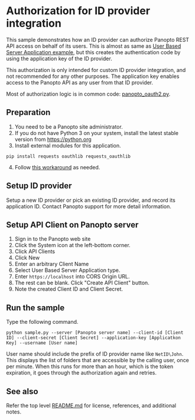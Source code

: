 # Authorization for ID provider integration
This sample demonstrates how an ID provider can authorize Panopto REST API access on behalf of its users.
This is almost as same as [User Based Server Application example](../auth-user-based-app), but this creates the authentication code by using the application key of the ID provider.

This authorization is only intended for custom ID provider integration, and not recommended for any other purposes.
The application key enables access to the Panopto API as any user from that ID provider.

Most of authorization logic is in common code: [panopto_oauth2.py](../common/panopto_oauth2.py).

## Preparation
1. You need to be a Panopto site administrator.
2. If you do not have Python 3 on your system, install the latest stable version from https://python.org
3. Install external modules for this application.
```
pip install requests oauthlib requests_oauthlib
```
4. Follow [this workaround](../README.md#An-issue-with-urllib3) as needed.

## Setup ID provider
Setup a new ID provider or pick an existing ID provider, and record its application ID.
Contact Panopto support for more detail information.

## Setup API Client on Panopto server
1. Sign in to the Panopto web site
2. Click the System icon at the left-bottom corner.
3. Click API Clients
4. Click New
5. Enter an arbitrary Client Name
6. Select User Based Server Application type.
7. Enter ```https://localhost``` into CORS Origin URL.
8. The rest can be blank. Click "Create API Client" button.
9. Note the created Client ID and Client Secret.

## Run the sample
Type the following command.
```
python sample.py --server [Panopto server name] --client-id [Client ID] --client-secret [Client Secret] --application-key [Applicatkon Key] --username [User name]
```
User name should include the prefix of ID provider name like ```NetID\John```.
This displays the list of folders that are accessible by the calling user, once per minute.
When this runs for more than an hour, which is the token expiration, it goes through the authorization again and retries.

## See also
Refer the top level [README.md](../README.md) for license, references, and additional notes.
